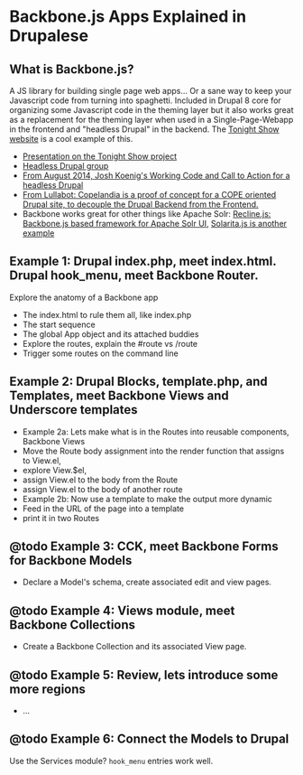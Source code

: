 # Backbone.js Apps Explained in Drupalese

## What is Backbone.js?
A JS library for building single page web apps... Or a sane way to keep your Javascript code from turning into spaghetti. Included in Drupal 8 core for organizing some Javascript code in the theming layer but it also works great as a replacement for the theming layer when used in a Single-Page-Webapp in the frontend and "headless Drupal" in the backend. The [Tonight Show website](http://www.nbc.com/the-tonight-show) is a cool example of this.  

- [Presentation on the Tonight Show project](https://austin2014.drupal.org/session/here%E2%80%99s-drupal-tonight-tonight-show-jimmy-fallon)
- [Headless Drupal group](https://groups.drupal.org/headless-drupal)
- [From August 2014, Josh Koenig's Working Code and Call to Action for a headless Drupal](https://www.getpantheon.com/blog/headless-drupal-demo-working-code-and-call-action)
- [From Lullabot: Copelandia is a proof of concept for a COPE oriented Drupal site, to decouple the Drupal Backend from the Frontend.](https://github.com/Lullabot/copelandia)
- Backbone works great for other things like Apache Solr: [Recline.js: Backbone.js based framework for Apache Solr UI](http://okfnlabs.org/blog/2012/11/01/recline-js-search-demo.html), [Solarita.js is another example](https://github.com/jbarroso/solritajs)


## Example 1: Drupal index.php, meet index.html. Drupal hook_menu, meet Backbone Router.

Explore the anatomy of a Backbone app 
- The index.html to rule them all, like index.php
- The start sequence
- The global App object and its attached buddies
- Explore the routes, explain the #route vs /route
- Trigger some routes on the command line


## Example 2: Drupal Blocks, template.php, and Templates, meet Backbone Views and Underscore templates
- Example 2a: Lets make what is in the Routes into reusable components, Backbone Views
 - Move the Route body assignment into the render function that assigns to View.el, 
 - explore View.$el, 
 - assign View.el to the body from the Route
 - assign View.el to the body of another route  
- Example 2b: Now use a template to make the output more dynamic
 - Feed in the URL of the page into a template
 - print it in two Routes


## @todo Example 3: CCK, meet Backbone Forms for Backbone Models
- Declare a Model's schema, create associated edit and view pages.


## @todo Example 4: Views module, meet Backbone Collections
- Create a Backbone Collection and its associated View page.


## @todo Example 5: Review, lets introduce some more regions
- ...


## @todo Example 6: Connect the Models to Drupal
Use the Services module? `hook_menu` entries work well. 

